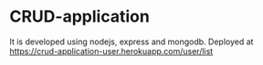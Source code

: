 # CRUD-application

It is developed using nodejs, express and mongodb. Deployed at https://crud-application-user.herokuapp.com/user/list
